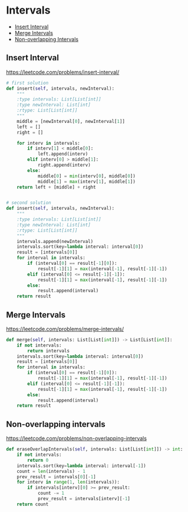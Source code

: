 # Intervals

+ [Insert Interval](#insert-interval)
+ [Merge Intervals](#merge-intervals)
+ [Non-overlapping Intervals](#non-overlapping-intervals)

## Insert Interval

https://leetcode.com/problems/insert-interval/

```python
# first solution
def insert(self, intervals, newInterval):
    """
    :type intervals: List[List[int]]
    :type newInterval: List[int]
    :rtype: List[List[int]]
    """
    middle = [newInterval[0], newInterval[1]]
    left = []
    right = []

    for interv in intervals: 
        if interv[1] < middle[0]: 
            left.append(interv)
        elif interv[0] > middle[1]: 
            right.append(interv)
        else: 
            middle[0] = min(interv[0], middle[0])
            middle[1] = max(interv[1], middle[1])
    return left + [middle] + right


# second solution
def insert(self, intervals, newInterval):
    """
    :type intervals: List[List[int]]
    :type newInterval: List[int]
    :rtype: List[List[int]]
    """
    intervals.append(newInterval)
    intervals.sort(key=lambda interval: interval[0])
    result = [intervals[0]]
    for interval in intervals:
        if (interval[0] == result[-1][0]):
            result[-1][1] = max(interval[-1], result[-1][-1])
        elif (interval[0] <= result[-1][-1]):
            result[-1][1] = max(interval[-1], result[-1][-1])
        else:
            result.append(interval)
    return result

```

## Merge Intervals

https://leetcode.com/problems/merge-intervals/

```python
def merge(self, intervals: List[List[int]]) -> List[List[int]]:
    if not intervals:
        return intervals
    intervals.sort(key=lambda interval: interval[0])
    result = [intervals[0]]
    for interval in intervals:
        if (interval[0] == result[-1][0]):
            result[-1][1] = max(interval[-1], result[-1][-1])
        elif (interval[0] <= result[-1][-1]):
            result[-1][1] = max(interval[-1], result[-1][-1])
        else:
            result.append(interval)
    return result

```

## Non-overlapping intervals

https://leetcode.com/problems/non-overlapping-intervals

```python
def eraseOverlapIntervals(self, intervals: List[List[int]]) -> int:
    if not intervals:
        return 0
    intervals.sort(key=lambda interval: interval[-1])
    count = len(intervals) - 1
    prev_result = intervals[0][-1]
    for interv in range(1, len(intervals)):
        if intervals[interv][0] >= prev_result:
            count -= 1
            prev_result = intervals[interv][-1]
    return count

```
